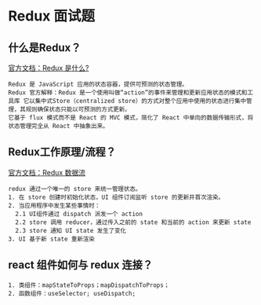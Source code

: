 # Redux 面试题
## 什么是Redux？
[官方文档：Redux 是什么?](http://cn.redux.js.org/tutorials/essentials/part-1-overview-concepts#redux-%E6%98%AF%E4%BB%80%E4%B9%88%EF%BC%9F)
```
Redux 是 JavaScript 应用的状态容器，提供可预测的状态管理。
Redux 官方解释：Redux 是一个使用叫做“action”的事件来管理和更新应用状态的模式和工具库 它以集中式Store（centralized store）的方式对整个应用中使用的状态进行集中管理，其规则确保状态只能以可预测的方式更新。
它基于 flux 模式而不是 React 的 MVC 模式，简化了 React 中单向的数据传输形式，将状态管理完全从 React 中抽象出来。
```

## Redux工作原理/流程？
[官方文档：Redux 数据流](http://cn.redux.js.org/tutorials/essentials/part-1-overview-concepts#redux-%E6%95%B0%E6%8D%AE%E6%B5%81)
```
redux 通过一个唯一的 store 来统一管理状态。
1. 在 store 创建时初始化状态，UI 组件订阅监听 store 的更新并首次渲染。
2. 当应用程序中发生某些事情时：
  2.1 UI组件通过 dispatch 派发一个 action
  2.2 store 调用 reducer，通过传入之前的 state 和当前的 action 来更新 state
  2.3 store 通知 UI state 发生了变化
3. UI 基于新 state 重新渲染
```

## react 组件如何与 redux 连接？
```
1. 类组件：mapStateToProps；mapDispatchToProps；
2. 函数组件：useSelector; useDispatch;
```